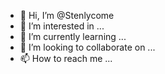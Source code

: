 - 👋 Hi, I’m @Stenlycome
- 👀 I’m interested in ...
- 🌱 I’m currently learning ...
- 💞️ I’m looking to collaborate on ...
- 📫 How to reach me ...

<!---
Stenlycome/Stenlycome is a ✨ special ✨ repository because its `README.md` (this file) appears on your GitHub profile.
You can click the Preview link to take a look at your changes.
--->
